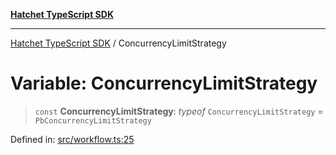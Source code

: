 [**Hatchet TypeScript SDK**](../README.md)

***

[Hatchet TypeScript SDK](../README.md) / ConcurrencyLimitStrategy

# Variable: ConcurrencyLimitStrategy

> `const` **ConcurrencyLimitStrategy**: *typeof* `ConcurrencyLimitStrategy` = `PbConcurrencyLimitStrategy`

Defined in: [src/workflow.ts:25](https://github.com/hatchet-dev/hatchet/blob/0288a24f2e9f14787135b399bd47182f4d1260d9/sdks/typescript/src/workflow.ts#L25)
